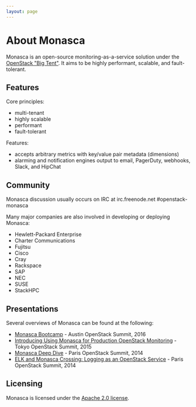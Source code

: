 ```yaml
---
layout: page
---
```


# About Monasca

Monasca is an open-source monitoring-as-a-service solution under the
[OpenStack "Big Tent"][1]. It aims to be highly performant, scalable, and
fault-tolerant.

## Features

Core principles:
 * multi-tenant
 * highly scalable
 * performant
 * fault-tolerant

Features:
 * accepts arbitrary metrics with key/value pair metadata (dimensions)
 * alarming and notification engines output to email, PagerDuty, webhooks,
   Slack, and HipChat

## Community

Monasca discussion usually occurs on IRC at irc.freenode.net #openstack-monasca

Many major companies are also involved in developing or deploying Monasca:

 * Hewlett-Packard Enterprise
 * Charter Communications
 * Fujitsu
 * Cisco
 * Cray
 * Rackspace
 * SAP
 * NEC
 * SUSE
 * StackHPC

## Presentations

Several overviews of Monasca can be found at the following:

- [Monasca Bootcamp][2] - Austin OpenStack Summit, 2016
- [Introducing Using Monasca for Production OpenStack Monitoring][3] - Tokyo OpenStack Summit, 2015
- [Monasca Deep Dive][4] - Paris OpenStack Summit, 2014
- [ELK and Monasca Crossing: Logging as an OpenStack Service][5] - Paris OpenStack Summit, 2014

## Licensing

Monasca is licensed under the [Apache 2.0 license][6].

[1]: https://governance.openstack.org/tc/reference/projects/
[2]: https://www.openstack.org/videos/austin-2016/monasca-bootcamp
[3]: https://www.openstack.org/videos/tokio-2015/tokyo-3230
[4]: https://www.openstack.org/videos/paris-2014/monasca-deep-dive-monitoring-at-scale
[5]: https://www.openstack.org/videos/tokio-2015/elk-and-monasca-crossing-logging-as-an-openstack-service
[6]: http://www.apache.org/licenses/LICENSE-2.0
